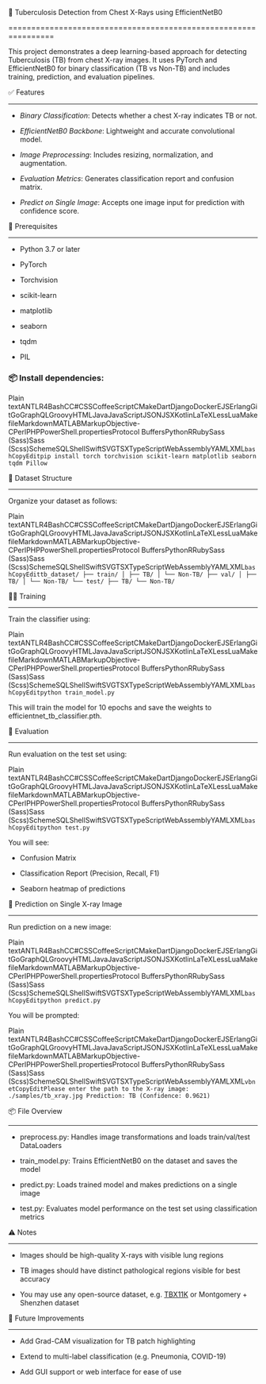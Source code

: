 🩻 Tuberculosis Detection from Chest X-Rays using EfficientNetB0

================================================================

  

This project demonstrates a deep learning-based approach for detecting Tuberculosis (TB) from chest X-ray images. It uses PyTorch and EfficientNetB0 for binary classification (TB vs Non-TB) and includes training, prediction, and evaluation pipelines.

  

✅ Features

----------

  

*  *Binary Classification*: Detects whether a chest X-ray indicates TB or not.

*  *EfficientNetB0 Backbone*: Lightweight and accurate convolutional model.

*  *Image Preprocessing*: Includes resizing, normalization, and augmentation.

*  *Evaluation Metrics*: Generates classification report and confusion matrix.

*  *Predict on Single Image*: Accepts one image input for prediction with confidence score.

  

🧰 Prerequisites

----------------

  

* Python 3.7 or later

* PyTorch

* Torchvision

* scikit-learn

* matplotlib

* seaborn

* tqdm

* PIL

  

### 📦 Install dependencies:

  

Plain textANTLR4BashCC#CSSCoffeeScriptCMakeDartDjangoDockerEJSErlangGitGoGraphQLGroovyHTMLJavaJavaScriptJSONJSXKotlinLaTeXLessLuaMakefileMarkdownMATLABMarkupObjective-CPerlPHPPowerShell.propertiesProtocol BuffersPythonRRubySass (Sass)Sass (Scss)SchemeSQLShellSwiftSVGTSXTypeScriptWebAssemblyYAMLXML` bashCopyEditpip install torch torchvision scikit-learn matplotlib seaborn tqdm Pillow `

  

📁 Dataset Structure

--------------------

  

Organize your dataset as follows:

  

Plain textANTLR4BashCC#CSSCoffeeScriptCMakeDartDjangoDockerEJSErlangGitGoGraphQLGroovyHTMLJavaJavaScriptJSONJSXKotlinLaTeXLessLuaMakefileMarkdownMATLABMarkupObjective-CPerlPHPPowerShell.propertiesProtocol BuffersPythonRRubySass (Sass)Sass (Scss)SchemeSQLShellSwiftSVGTSXTypeScriptWebAssemblyYAMLXML` bashCopyEdittb_dataset/ ├── train/ │ ├── TB/ │ └── Non-TB/ ├── val/ │ ├── TB/ │ └── Non-TB/ └── test/ ├── TB/ └── Non-TB/ `

  

🏋‍♂ Training

---------------

  

Train the classifier using:

  

Plain textANTLR4BashCC#CSSCoffeeScriptCMakeDartDjangoDockerEJSErlangGitGoGraphQLGroovyHTMLJavaJavaScriptJSONJSXKotlinLaTeXLessLuaMakefileMarkdownMATLABMarkupObjective-CPerlPHPPowerShell.propertiesProtocol BuffersPythonRRubySass (Sass)Sass (Scss)SchemeSQLShellSwiftSVGTSXTypeScriptWebAssemblyYAMLXML` bashCopyEditpython train_model.py `

  

This will train the model for 10 epochs and save the weights to efficientnet\_tb\_classifier.pth.

  

🧪 Evaluation

-------------

  

Run evaluation on the test set using:

  

Plain textANTLR4BashCC#CSSCoffeeScriptCMakeDartDjangoDockerEJSErlangGitGoGraphQLGroovyHTMLJavaJavaScriptJSONJSXKotlinLaTeXLessLuaMakefileMarkdownMATLABMarkupObjective-CPerlPHPPowerShell.propertiesProtocol BuffersPythonRRubySass (Sass)Sass (Scss)SchemeSQLShellSwiftSVGTSXTypeScriptWebAssemblyYAMLXML` bashCopyEditpython test.py `

  

You will see:

  

* Confusion Matrix

* Classification Report (Precision, Recall, F1)

* Seaborn heatmap of predictions

  

🔮 Prediction on Single X-ray Image

-----------------------------------

  

Run prediction on a new image:

  

Plain textANTLR4BashCC#CSSCoffeeScriptCMakeDartDjangoDockerEJSErlangGitGoGraphQLGroovyHTMLJavaJavaScriptJSONJSXKotlinLaTeXLessLuaMakefileMarkdownMATLABMarkupObjective-CPerlPHPPowerShell.propertiesProtocol BuffersPythonRRubySass (Sass)Sass (Scss)SchemeSQLShellSwiftSVGTSXTypeScriptWebAssemblyYAMLXML` bashCopyEditpython predict.py `

  

You will be prompted:

  

Plain textANTLR4BashCC#CSSCoffeeScriptCMakeDartDjangoDockerEJSErlangGitGoGraphQLGroovyHTMLJavaJavaScriptJSONJSXKotlinLaTeXLessLuaMakefileMarkdownMATLABMarkupObjective-CPerlPHPPowerShell.propertiesProtocol BuffersPythonRRubySass (Sass)Sass (Scss)SchemeSQLShellSwiftSVGTSXTypeScriptWebAssemblyYAMLXML` vbnetCopyEditPlease enter the path to the X-ray image: ./samples/tb_xray.jpg Prediction: TB (Confidence: 0.9621) `

  

📦 File Overview

----------------

  

* preprocess.py: Handles image transformations and loads train/val/test DataLoaders

* train\_model.py: Trains EfficientNetB0 on the dataset and saves the model

* predict.py: Loads trained model and makes predictions on a single image

* test.py: Evaluates model performance on the test set using classification metrics

  

⚠ Notes

--------

  

* Images should be high-quality X-rays with visible lung regions

* TB images should have distinct pathological regions visible for best accuracy

* You may use any open-source dataset, e.g. [TBX11K](https://arxiv.org/abs/2011.13347) or Montgomery + Shenzhen dataset

  

🚀 Future Improvements

----------------------

  

* Add Grad-CAM visualization for TB patch highlighting

* Extend to multi-label classification (e.g. Pneumonia, COVID-19)

* Add GUI support or web interface for ease of use
